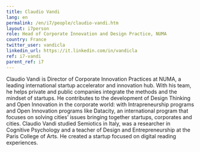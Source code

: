 ```yaml
---
title: Claudio Vandi
lang: en
permalink: /en/i7/people/claudio-vandi.htm
layout: i7person
role: Head of Corporate Innovation and Design Practice, NUMA
country: France
twitter_user: vandicla   
linkedin_url: https://it.linkedin.com/in/vandicla
ref: i7-vandi
parent_ref: i7
---
```

Claudio Vandi is Director of Corporate Innovation Practices at NUMA, a leading international startup accelerator and innovation hub.
With his team, he helps private and public companies integrate the methods and the mindset of startups.
He contributes to the development of Design Thinking and Open Innovation in the corporate world: with Intrapreneurship programs and Open Innovation programs like Datacity, an international program that focuses on solving cities’ issues bringing together startups, corporates and cities.
Claudio Vandi studied Semiotics in Italy, was a researcher in Cognitive Psychology and a teacher of Design and Entrepreneurship at the Paris College of Arts. He created a startup focused on digital reading experiences.